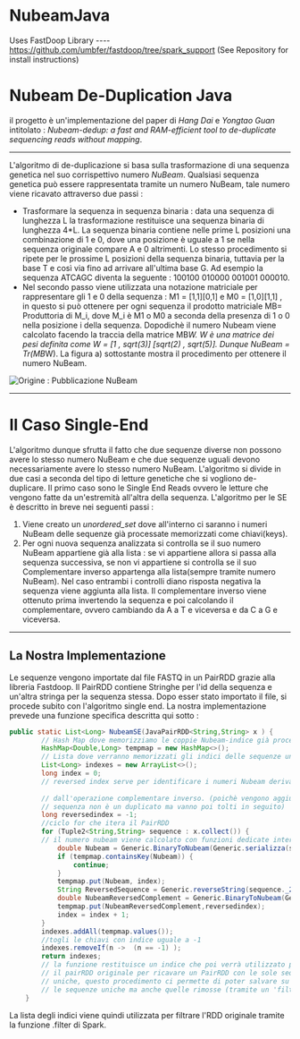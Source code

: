 # NubeamJava
Uses FastDoop Library ---- https://github.com/umbfer/fastdoop/tree/spark_support (See Repository for install instructions)

# Nubeam De-Duplication Java
il progetto è un'implementazione del paper di *Hang Dai* e *Yongtao Guan* intitolato : *Nubeam-dedup: a fast and RAM-efficient tool to
de-duplicate sequencing reads without mapping*.

------------


L'algoritmo di de-duplicazione si basa sulla trasformazione di una sequenza genetica nel suo corrispettivo numero *NuBeam*. Qualsiasi sequenza genetica può essere rappresentata tramite un numero NuBeam, tale numero viene ricavato attraverso due passi :
- Trasformare la sequenza in sequenza binaria : data una sequenza di lunghezza L la trasformazione restituisce una sequenza binaria di lunghezza 4*L. La sequenza binaria contiene nelle prime L posizioni una combinazione di 1 e 0, dove una posizione è uguale a 1 se nella sequenza originale compare A e 0 altrimenti. Lo stesso procedimento si ripete per le prossime L posizioni della sequenza binaria, tuttavia per la base T e così via fino ad arrivare all'ultima base G. Ad esempio la sequenza ATCAGC diventa la seguente : 100100 010000 001001 000010.
- Nel secondo passo viene utilizzata una notazione matriciale per rappresentare gli 1 e 0 della sequenza : M1 = [1,1][0,1] e M0 = [1,0][1,1] , in questo si può ottenere per ogni sequenza il prodotto matriciale MB= Produttoria di M_i,  dove M_i è M1 o M0 a seconda della presenza di 1 o 0 nella posizione i della sequenza. Dopodichè il numero Nubeam viene calcolato facendo la traccia della matrice MB*W. W è una matrice dei pesi definita come W = [1 , sqrt(3)] [sqrt(2) , sqrt(5)]. Dunque NuBeam = Tr(MB*W). La figura a) sottostante mostra il procedimento per ottenere il numero NuBeam.


![Origine : Pubblicazione NuBeam](https://oup.silverchair-cdn.com/oup/backfile/Content_public/Journal/bioinformatics/36/10/10.1093_bioinformatics_btaa112/2/m_btaa112f1.jpeg?Expires=1629501309&Signature=xe6TxW39cJUOSta8XCQhvbX-mrxvt2Eox2vSPl8APb8l8fwKRjPVexb4DFJgIBCGXZpg7es2sXujXC-IqsC0WY8-d9Feu5lQ8sedC2mmyGKDnMbXbEYx~eTaLOsZv5OHAJ4vAFFQaDlLcsO16rFj~Aku4Jp9S9cKjZ9dlO20aYsDKKxelMIUZ6GpWOY9gpE6GVWuy-JNyuH5Teu6MyKd1K8KQArO2gGzYceoLayNzFuTJnYwSRIjENNyHjJbGXYSZg4btkFqX1qo4s3BD9YfHPXCVVqSOlTaVppexQkWysFqEvyVuuwBOOJCG36C9vodTdk13WANM1Iuf8k31GcLvQ__&Key-Pair-Id=APKAIE5G5CRDK6RD3PGA "Origine : Pubblicazione NuBeam")


------------

# Il Caso Single-End
L'algoritmo dunque sfrutta il fatto che due sequenze diverse non possono avere lo stesso numero NuBeam e che due sequenze uguali devono necessariamente avere lo stesso numero NuBeam. L'algoritmo si divide in due casi a seconda del tipo di letture genetiche che si vogliono de-duplicare. 
Il primo caso sono le Single End Reads ovvero le letture che vengono fatte da un'estremità all'altra della sequenza. L'algoritmo per le SE è descritto in breve nei seguenti passi :
1.  Viene creato un *unordered_set* dove all'interno ci saranno i numeri NuBeam delle sequenze già processate memorizzati come chiavi(keys). 
2. Per ogni nuova sequenza analizzata si controlla se il suo numero NuBeam appartiene già alla lista : se vi appartiene allora si passa alla sequenza successiva, se non vi appartiene si controlla se il suo Complementare inverso appartenga alla lista(sempre tramite numero NuBeam). Nel caso entrambi i controlli diano risposta negativa la sequenza viene aggiunta alla lista.
Il complementare inverso viene ottenuto prima invertendo la sequenza e poi calcolando il complementare, ovvero cambiando da A a T e viceversa e da C a G e viceversa. 

------------

## La Nostra Implementazione
Le sequenze vengono importate dal file FASTQ in un PairRDD grazie alla libreria Fastdoop. Il PairRDD contiene Stringhe per l'id della sequenza e un'altra stringa per la sequenza stessa. Dopo esser stato importato il file, si procede subito con l'algoritmo single end. La nostra implementazione prevede una funzione specifica descritta qui sotto : 
```java
public static List<Long> NubeamSE(JavaPairRDD<String,String> x ) {
		// Hash Map dove memorizziamo le coppie Nubeam-indice già processate
		HashMap<Double,Long> tempmap = new HashMap<>();
		// Lista dove verranno memorizzati gli indici delle sequenze uniche
		List<Long> indexes = new ArrayList<>();
		long index = 0;
		// reversed index serve per identificare i numeri Nubeam derivanti
		
		// dall'operazione complementare inverso. (poichè vengono aggiunti se la 
		// sequenza non è un duplicato ma vanno poi tolti in seguito)
		long reversedindex = -1;
		//ciclo for che itera il PairRDD
		for (Tuple2<String,String> sequence : x.collect()) {
		// il numero nubeam viene calcolato con funzioni dedicate interne alla classe Generic
			double Nubeam = Generic.BinaryToNubeam(Generic.serializza(sequence._2()));
			if (tempmap.containsKey(Nubeam)) {
				continue;
			}
			tempmap.put(Nubeam, index);
			String ReversedSequence = Generic.reverseString(sequence._2());
			double NubeamReversedComplement = Generic.BinaryToNubeam(Generic.serializza(ReversedSequence));
			tempmap.put(NubeamReversedComplement,reversedindex);
			index = index + 1;
		}
		indexes.addAll(tempmap.values());
		//togli le chiavi con indice uguale a -1
		indexes.removeIf(n ->  (n == -1) );
		return indexes;
		// la funzione restituisce un indice che poi verrà utilizzato per filtrare
		// il pairRDD originale per ricavare un PairRDD con le sole sequenze 
		// uniche, questo procedimento ci permette di poter salvare su file sia 
		// le sequenze uniche ma anche quelle rimosse (tramite un 'filtro inverso')
	}
```
La lista degli indici viene quindi utilizzata per filtrare l'RDD originale tramite la funzione .filter di Spark. 
